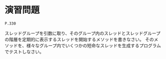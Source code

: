 
演習問題
========

`P.330`

スレッドグループを引数に取り、そのグループ内のスレッドとスレッドグループの階層を定期的に表示するスレッドを開始するメソッドを書きなさい。
そのメソッドを、様々なグループ内でいくつかの短命なスレッドを生成するプログラムでテストしなさい。
